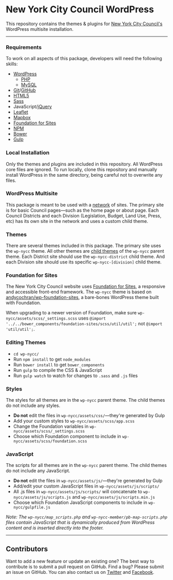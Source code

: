 # New York City Council WordPress

This repository contains the themes & plugins for [New York City Council's](http://council.nyc.gov/) WordPress multisite installation.

---

### Requirements

To work on all aspects of this package, developers will need the following skills:
* [WordPress](https://wordpress.org/)
    * [PHP](http://php.net/)
    * [MySQL](http://mysql.com/)
* [Git](https://git-scm.com/)/[GitHub](https://github.com/)
* [HTML5](https://www.w3.org/TR/html5/)
* [Sass](http://sass-lang.com/)
* JavaScript/[jQuery](https://jquery.com/)
* [Leaflet](http://leafletjs.com/)
* [Mapbox](https://www.mapbox.com/)
* [Foundation for Sites](http://foundation.zurb.com/sites.html)
* [NPM](https://www.npmjs.com/)
* [Bower](https://bower.io/)
* [Gulp](http://gulpjs.com/)

### Local Installation

Only the themes and plugins are included in this repository. All WordPress core files are ignored. To run locally, clone this repository and manually install WordPress in the same directory, being careful not to overwrite any files.

### WordPress Multisite

This package is meant to be used with a [network](https://codex.wordpress.org/Create_A_Network) of sites. The primary site is for basic Council pages—such as the home page or about page. Each Council Districts and each Division (Legislation, Budget, Land Use, Press, etc) has its own site in the network and uses a custom child theme.

### Themes

There are several themes included in this package. The primary site uses the `wp-nycc` theme. All other themes are [child themes](https://codex.wordpress.org/Child_Themes) of the `wp-nycc` parent theme. Each District site should use the `wp-nycc-district` child theme. And each Division site should use its specific `wp-nycc-[division]` child theme.

### Foundation for Sites

The New York City Council website uses [Foundation for Sites](http://foundation.zurb.com/sites/docs/), a responsive and accessible front-end framework. The `wp-nycc` theme is based on [andycochran/wp-foundation-sites](https://github.com/andycochran/wp-foundation-sites), a bare-bones WordPress theme built with Foundation.

When upgrading to a newer version of Foundation, make sure `wp-nycc/assets/scss/_settings.scss` uses `@import '../../bower_components/foundation-sites/scss/util/util';` not `@import 'util/util';`.

### Editing Themes

* `cd wp-nycc/`
* Run `npm install` to get `node_modules`
* Run `bower install` to get `bower_components`
* Run `gulp` to compile the CSS & JavaScript
* Run `gulp watch` to watch for changes to `.sass` and `.js` files

### Styles

The styles for all themes are in the `wp-nycc` parent theme. The child themes do not include any styles.

* **Do not** edit the files in `wp-nycc/assets/css/`—they're generated by Gulp
* Add your custom styles to `wp-nycc/assets/scss/app.scss`
* Change the Foundation variables in `wp-nycc/assets/scss/_settings.scss`
* Choose which Foundation component to include in `wp-nycc/assets/scss/foundation.scss`

### JavaScript

The scripts for all themes are in the `wp-nycc` parent theme. The child themes do not include any JavaScript.

* **Do not** edit the files in `wp-nycc/assets/js/`—they're generated by Gulp
* Add/edit your custom JavaScript files in `wp-nycc/assets/js/scripts/`
* All .js files in `wp-nycc/assets/js/scripts/` will concatenate to `wp-nycc/assets/js/scripts.js` and `wp-nycc/assets/js/scripts.min.js`
* Choose which Foundation JavaScript components to include in `wp-nycc/gulpfile.js`

_Note: The `wp-nycc/map_scripts.php` and `wp-nycc-member/pb-map-scripts.php` files contain JavaScript that is dynamically produced from WordPress content and is inserted directly into the footer._

---

## Contributors

Want to add a new feature or update an existing one? The best way to contribute is to submit a pull request on GitHub. Find a bug? Please submit an issue on GitHub. You can also contact us on [Twitter](https://twitter.com/NYCCouncil) and [Facebook](https://www.facebook.com/NYCCouncil/).
